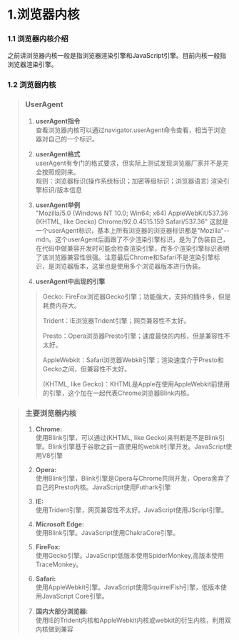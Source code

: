 # 1.浏览器内核
### 1.1 浏览器内核介绍
之前讲浏览器内核一般是指浏览器渲染引擎和JavaScript引擎。目前内核一般指浏览器渲染引擎。


### 1.2 浏览器内核
> ### UserAgent
>1. **userAgent指令**    
>    查看浏览器内核可以通过navigator.userAgent命令查看，相当于浏览器对自己的一个标识。    
>
> 
>2. **userAgent格式**   
>  userAgent有专门的格式要求，但实际上测试发现浏览器厂家并不是完全按照规则来。   
   规则：浏览器标识(操作系统标识；加密等级标识；浏览器语言) 渲染引擎标识/版本信息
>
> 
>3. **userAgent举例**   
   "Mozilla/5.0 (Windows NT 10.0; Win64; x64) AppleWebKit/537.36 (KHTML, like Gecko) Chrome/92.0.4515.159 Safari/537.36"
   这就是一个userAgent标识，基本上所有浏览器的浏览器标识都是"Mozilla"--mdn。这个userAgent后面跟了不少渲染引擎标识，是为了伪装自己，在代码中做兼容开发时可能会检查渲染引擎，而多个渲染引擎标识表明了该浏览器兼容性很强。注意最后Chrome和Safari不是渲染引擎标识，是浏览器版本，这里也是使用多个浏览器版本进行伪装。
>
> 
>4. **userAgent中出现的引擎**    
>>
>> 
>>   Gecko: FireFox浏览器Gecko引擎；功能强大，支持的插件多，但是耗费内存大。   
>>
>> 
>>   Trident：IE浏览器Trident引擎；网页兼容性不太好。  
>>
>> 
>>   Presto：Opera浏览器Presto引擎；速度最快的内核，但是兼容性不太好。    
>>
>> 
>>   AppleWebkit：Safari浏览器Webkit引擎；渲染速度介于Presto和Gecko之间，但兼容性不太好。   
>>
>> 
>>   (KHTML, like Gecko)：KHTML是Apple在使用AppleWebkit前使用的引擎，这个加在一起代表Chrome浏览器Blink内核。

> ### 主要浏览器内核
> 
>1. **Chrome:**   
>   使用Blink引擎，可以通过(KHTML, like Gecko)来判断是不是Blink引擎。Blink引擎基于谷歌之前一直使用的webkit引擎开发。JavaScript使用V8引擎
>
> 
>2. **Opera:**   
>   使用Blink引擎，Blink引擎是Opera与Chrome共同开发，Opera舍弃了自己的Presto内核。JavaScript使用Futhark引擎
>
> 
>3. **IE:**   
>   使用Trident引擎，网页兼容性不太好。JavaScript使用JScript引擎。
>
> 
>4. **Microsoft Edge:**     
>   使用Blink引擎。JavaScript使用ChakraCore引擎。
>
> 
>5. **FireFox:**      
>   使用Gecko引擎。JavaScript低版本使用SpiderMonkey,高版本使用TraceMonkey。
>
> 
>6. **Safari:**    
>   使用AppleWebkit引擎。JavaScript使用SquirrelFish引擎，低版本使用JavaScript Core引擎。
> 
> 
>7. **国内大部分浏览器:**   
>   使用IE的Trident内核和AppleWebkit内核或webkit的衍生内核，利用双内核做到兼容